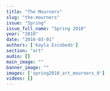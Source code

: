 ```yaml
---
title: "The Mourners"
slug: "the-mourners"
issue: "Spring"
issue_full_name: "Spring 2010"
year: "2010"
date: "2010-03-01"
authors: ['Kayla Escobedo']
section: "art"
audio: []
main_image: ""
banner_image: ""
images: ['spring2010_art_mourners_0']
videos: []
---
```

